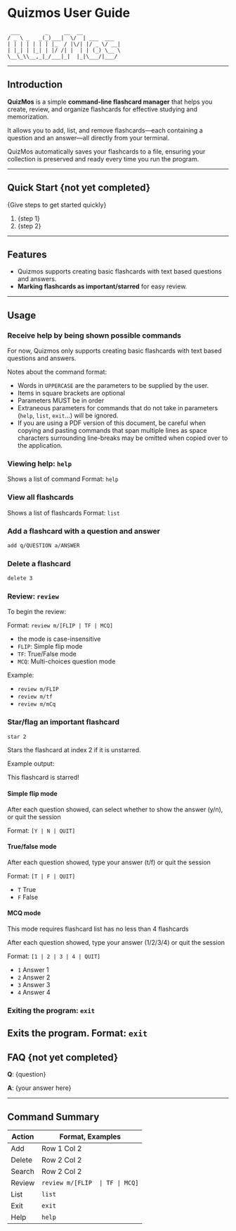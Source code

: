 # Quizmos User Guide

```
 ___        _     __  __
/ _ \ _   _(_)___|  \/  | ___  ___
| | | | | | | |_  / |\/| |/ _ \/ __|
| |_| | |_| | |/ /| |  | | (_) \__ \
\__\_\\__,_|_/___|_|  |_|\___/|___/
```

---

## Introduction

**QuizMos** is a simple **command-line flashcard manager** that helps you create, review, and organize flashcards for effective studying and memorization.

It allows you to add, list, and remove flashcards—each containing a question and an answer—all directly from your terminal.

QuizMos automatically saves your flashcards to a file, ensuring your collection is preserved and ready every time you run the program.

---

## Quick Start {not yet completed}

{Give steps to get started quickly}

1. {step 1}
2. {step 2}

---

## Features 

- Quizmos supports creating basic flashcards with text based questions and answers.
- **Marking flashcards as important/starred** for easy review.
---

## Usage

### Receive help by being shown possible commands
For now, Quizmos only supports creating basic flashcards with text based questions and answers.

Notes about the command format:
- Words in `UPPERCASE` are the parameters to be supplied by the user.
- Items in square brackets are optional
- Parameters MUST be in order
- Extraneous parameters for commands that do not take in parameters (`help`, `list`, `exit`...) will be ignored.
- If you are using a PDF version of this document, be careful when copying and pasting commands that span multiple lines as space characters surrounding line-breaks may be omitted when copied over to the application.

### Viewing help: `help`
Shows a list of command
Format: `help`

### View all flashcards
Shows a list of flashcards
Format: `list`

### Add a flashcard with a question and answer

```bash
add q/QUESTION a/ANSWER
```

### Delete a flashcard

```bash
delete 3
```

### Review: `review`

To begin the review:

Format: `review m/[FLIP | TF | MCQ]`
- the mode is case-insensitive
- `FLIP`: Simple flip mode
- `TF`: True/False mode
- `MCQ`: Multi-choices question mode

Example:
- `review m/FLIP`
- `review m/tf`
- `review m/mCq`

### Star/flag an important flashcard

```bash
star 2
```
Stars the flashcard at index 2 if it is unstarred.

Example output:

This flashcard is starred!

#### Simple flip mode
After each question showed, can select whether to show the answer (y/n), or quit the session

Format: `[Y | N | QUIT]`
#### True/false mode
After each question showed, type your answer (t/f) or quit the session

Format: `[T | F | QUIT]`
- `T` True
- `F` False
#### MCQ mode
This mode requires flashcard list has no less than 4 flashcards

After each question showed, type your answer (1/2/3/4) or quit the session

Format: `[1 | 2 | 3 | 4 | QUIT]`
- `1` Answer 1
- `2` Answer 2
- `3` Answer 3
- `4` Answer 4
### Exiting the program: `exit`
Exits the program.
Format: `exit`
---

## FAQ {not yet completed}

**Q**: {question} 

**A**: {your answer here}

---

## Command Summary

| Action | Format, Examples                | 
|--------|---------------------------------|
| Add    | Row 1 Col 2                     |
| Delete | Row 2 Col 2                     |
| Search | Row 2 Col 2                     |
| Review | `review m/[FLIP  \| TF \| MCQ]` |
| List   | `list`                          |
| Exit   | `exit`                          |
| Help   | `help`                          |
